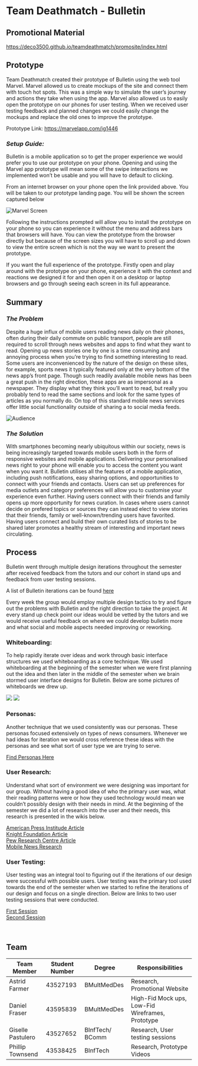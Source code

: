 # Team Deathmatch - Bulletin

## Promotional Material 
https://deco3500.github.io/teamdeathmatch/promosite/index.html 
 
## Prototype
Team Deathmatch created their prototype of Bulletin using the web tool Marvel. Marvel allowed us to create mockups of the site and connect them with touch hot spots. This was a simple way to simulate the user’s journey and actions they take when using the app. Marvel also allowed us to easily open the prototype on our phones for user testing. When we received user testing feedback and planned changes we could easily change the mockups and replace the old ones to improve the prototype.<br>

Prototype Link: https://marvelapp.com/ig1446 <br>

### _Setup Guide:_
Bulletin is a mobile application so to get the proper experience we would prefer you to use our prototype on your phone. Opening and using the Marvel app prototype will mean some of the swipe interactions we implemented won’t be usable and you will have to default to clicking.

From an internet browser on your phone open the link provided above. You will be taken to our prototype landing page. You will be shown the screen captured below

![Marvel Screen](https://i.gyazo.com/7378a89f11b1cf705bdcd5447d31b3cf.png)

Following the instructions prompted will allow you to install the prototype on your phone so you can experience it without the menu and address bars that browsers will have. You can view the prototype from the browser directly but because of the screen sizes you will have to scroll up and down to view the entire screen which is not the way we want to present the prototype.

If you want the full experience of the prototype. Firstly open and play around with the prototype on your phone, experience it with the context and reactions we designed it for and then open it on a desktop or laptop browsers and go through seeing each screen in its full appearance. <br>

## Summary
### _The Problem_
Despite a huge influx of mobile users reading news daily on their phones, often during their daily commute on public transport, people are still required to scroll through news websites and apps to find what they want to read. Opening up news stories one by one is a time consuming and annoying process when you’re trying to find something interesting to read. Some users are inconvenienced by the nature of the design on these sites, for example, sports news it typically featured only at the very bottom of the news app’s front page. Though such readily available mobile news has been a great push in the right direction, these apps are as impersonal as a newspaper. They display what they think you’ll want to read, but really you probably tend to read the same sections and look for the same types of articles as you normally do. On top of this standard mobile news services offer little social functionality outside of sharing a to social media feeds.<br>

![Audience](https://i.gyazo.com/5502d5569ca5f6e95ed0d9c9a5d872aa.png)

### _The Solution_
With smartphones becoming nearly ubiquitous within our society, news is being increasingly targeted towards mobile users both in the form of responsive websites and mobile applications. Delivering your personalised news right to your phone will enable you to access the content you want when you want it. Bulletin utilises all the features of a mobile application, including push notifications, easy sharing options, and opportunities to connect with your friends and contacts. Users can set up preferences for media outlets and category preferences will allow you to customise your experience even further. Having users connect with their friends and family opens up more opportunity for news curation. In cases where users cannot decide on prefered topics or sources they can instead elect to view stories that their friends, family or well-known/trending users have favorited. Having users connect and build their own curated lists of stories to be shared later promotes a healthy stream of interesting and important news circulating. 
 
## Process
Bulletin went through multiple design iterations throughout the semester after received feedback from the tutors and our cohort in stand ups and feedback from user testing sessions.

A list of Bulletin iterations can be found [here](https://github.com/deco3500/teamdeathmatch/wiki/Idea-Progression-Iterations)

Every week the group would employ multiple design tactics to try and figure out the problems with Bulletin and the right direction to take the project. At every stand up check point our ideas would be vetted by the tutors and we would receive useful feedback on where we could develop bulletin more and what social and mobile aspects needed improving or reworking. 

### Whiteboarding: 
To help rapidly iterate over ideas and work through basic interface structures we used whiteboarding as a core technique. We used whiteboarding at the beginning of the semester when we were first planning out the idea and then later in the middle of the semester when we brain stormed user interface designs for Bulletin. Below are some pictures of whiteboards we drew up.  

![](https://i.gyazo.com/6ac3e63ca736e29da839938d93a77d5d.jpg)
![](https://i.gyazo.com/3ec1257443d641b7afa30e7d80ed164b.png)

### Personas:
Another technique that we used consistently was our personas. These personas focused extensively on types of news consumers. Whenever we had ideas for iteration we would cross reference these ideas with the personas and see what sort of user type we are trying to serve.

[Find Personas Here](https://github.com/deco3500/teamdeathmatch#user-personas-and-scenarios)

### User Research:
Understand what sort of environment we were designing was important for our group. Without having a good idea of who the primary user was, what their reading patterns were or how they used technology would mean we couldn’t possibly design with their needs in mind. At the beginning of the semester we did a lot of research into the user and their needs, this research is presented in the wikis below. 

[American Press Institude Article](https://github.com/deco3500/teamdeathmatch/wiki/Research:-American-Press-Institute-Article)<br>
[Knight Foundation Article](https://github.com/deco3500/teamdeathmatch/wiki/Research:-Knight-Foundation-Article-from-Medium.com)<br>
[Pew Research Centre Article](https://github.com/deco3500/teamdeathmatch/wiki/Research:-Pew-Research-Center-Article)<br>
[Mobile News Research](https://github.com/deco3500/teamdeathmatch/wiki/Mobile-News-Research)<br>


### User Testing:
User testing was an integral tool to figuring out if the iterations of our design were successful with possible users. User testing was the primary tool used towards the end of the semester when we started to refine the iterations of our design and focus on a single direction. Below are links to two user testing sessions that were conducted.

[First Session](https://github.com/deco3500/teamdeathmatch/wiki/User-Testing-Results) <br>
[Second Session](https://github.com/deco3500/teamdeathmatch/wiki/User-Testing-Results-(Second-Testing-Session))

 
## Team 

Team Member  | Student Number | Degree        | Responsibilities 
------------- | ------------- | ------------- | ---------------- 
Astrid Farmer |43527193       |BMultMedDes     |Research, Promotional Website
Daniel Fraser |43595839       |BMultMedDes    |High-Fid Mock ups, Low-Fid Wireframes, Prototype
Giselle Pastulero |43527652   | BInfTech/ BComm  |Research, User testing sessions
Phillip Townsend | 43538425   |BInfTech       |Research, Prototype Videos

